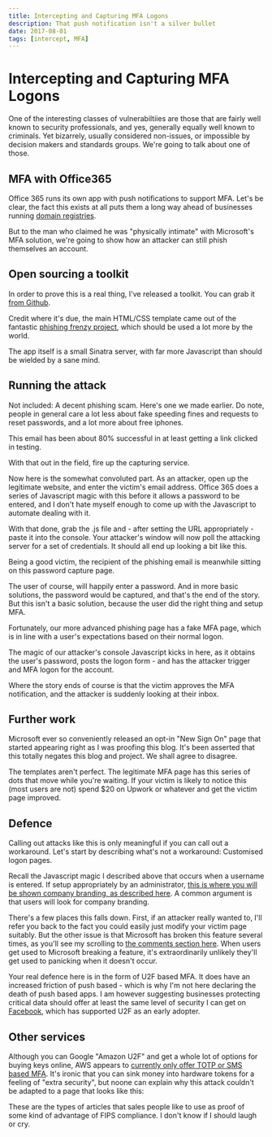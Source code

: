 ```yaml
---
title: Intercepting and Capturing MFA Logons
description: That push notification isn't a silver bullet
date: 2017-08-01
tags: [intercept, MFA]
---
```


# Intercepting and Capturing MFA Logons

One of the interesting classes of vulnerabiltiies are those that are fairly well known to security professionals, and yes, generally equally well known to criminals. Yet bizarrely, usually considered non-issues, or impossible by decision makers and standards groups. We're going to talk about one of those.

## MFA with Office365

Office 365 runs its own app with push notifications to support MFA. Let's be clear, the fact this exists at all puts them a long way ahead of businesses running [domain registries](https://lolware.net/2017/05/10/netregistry.html).

But to the man who claimed he was "physically intimate" with Microsoft's MFA solution, we're going to show how an attacker can still phish themselves an account.

## Open sourcing a toolkit

In order to prove this is a real thing, I've released a toolkit. You can grab it [from Github](https://github.com/technion/3652fa).

Credit where it's due, the main HTML/CSS template came out of the fantastic [phishing frenzy project](https://github.com/pentestgeek/phishing-frenzy-templates), which should be used a lot more by the world.

The app itself is a small Sinatra server, with far more Javascript than should be wielded by a sane mind.

## Running the attack

Not included: A decent phishing scam. Here's one we made earlier. Do note, people in general care a lot less about fake speeding fines and requests to reset passwords, and a lot more about free iphones.

This email has been about 80% successful in at least getting a link clicked in testing.

<amp-img alt="Steve Jobs Email"
  src="/assets/images/phish_email.png"
  width="668"
  height="619"
  layout="responsive">
</amp-img>

With that out in the field, fire up the capturing service.

<amp-img alt="MFA capture server"
  src="/assets/images/capture_server.png"
  width="643"
  height="149"
  layout="responsive">
</amp-img>

Now here is the somewhat convoluted part. As an attacker, open up the legitimate website, and enter the victim's email address. Office 365 does a series of Javascript magic with this before it allows a password to be entered, and I don't hate myself enough to come up with the Javascript to automate dealing with it.

With that done, grab the .js file and - after setting the URL appropriately - paste it into the console. Your attacker's window will now poll the attacking server for a set of credentials. It should all end up looking a bit like this.

<amp-img alt="MFA Attacker Logon"
  src="/assets/images/attacker_login.png"
  width="1606"
  height="632"
  layout="responsive">
</amp-img>

Being a good victim, the recipient of the phishing email is meanwhile sitting on this password capture page.

<amp-img alt="MFA Victim Logon"
  src="/assets/images/victim_login1.png"
  width="929"
  height="588"
  layout="responsive">
</amp-img>

The user of course, will happily enter a password. And in more basic solutions, the password would be captured, and that's the end of the story. But this isn't a basic solution, because the user did the right thing and setup MFA.

Fortunately, our more advanced phishing page has a fake MFA page, which is in line with a user's expectations based on their normal logon.

<amp-img alt="MFA Victim Logon2"
  src="/assets/images/victim_login2.png"
  width="901"
  height="581"
  layout="responsive">
</amp-img>

The magic of our attacker's console Javascript kicks in here, as it obtains the user's password, posts the logon form - and has the attacker trigger and MFA logon for the account.

<amp-img alt="MFA Attacker Logon2"
  src="/assets/images/attacker_login2.png"
  width="1061"
  height="675"
  layout="responsive">
</amp-img>

Where the story ends of course is that the victim approves the MFA notification, and the attacker is suddenly looking at their inbox.

## Further work

Microsoft ever so conveniently released an opt-in "New Sign On" page that started appearing right as I was proofing this blog. It's been asserted that this totally negates this blog and project. We shall agree to disagree.

The templates aren't perfect. The legitimate MFA page has this series of dots that move while you're waiting. If your victim is likely to notice this (most users are not) spend $20 on Upwork or whatever and get the victim page improved.

## Defence

Calling out attacks like this is only meaningful if you can call out a workaround. Let's start by describing what's not a workaround: Customised logon pages.

Recall the Javascript magic I described above that occurs when a username is entered. If setup appropriately by an administrator, [this is where you will be shown company branding, as described here](https://support.office.com/en-us/article/Add-your-company-branding-to-Office-365-Sign-In-Page-a1229cdb-ce19-4da5-90c7-2b9b146aef0a). A common argument is that users will look for company branding.

There's a few places this falls down. First, if an attacker really wanted to, I'll refer you back to the fact you could easily just modify your victim page suitably. But the other issue is that Microsoft has broken this feature several times, as you'll see my scrolling to [the comments section here](https://docs.microsoft.com/en-au/azure/active-directory/active-directory-add-company-branding). When users get used to Microsoft breaking a feature, it's extraordinarily unlikely they'll get used to panicking when it doesn't occur.

Your real defence here is in the form of U2F based MFA. It does have an increased friction of push based - which is why I'm not here declaring the death of push based apps. I am however suggesting businesses protecting critical data should offer at least the same level of security I can get on [Facebook](https://www.yubico.com/why-yubico/for-individuals/facebook/), which has supported U2F as an early adopter.

## Other services

Although you can Google "Amazon U2F" and get a whole lot of options for buying keys online, AWS appears to [currently only offer TOTP or SMS based MFA](https://aws.amazon.com/iam/details/mfa/). It's ironic that you can sink money into hardware tokens for a feeling of "extra security", but noone can explain why this attack couldn't be adapted to a page that looks like this:

<amp-img alt="AWS MFA Logon"
  src="/assets/images/awslogon.png"
  width="1152"
  height="648"
  layout="responsive">
</amp-img>

These are the types of articles that sales people like to use as proof of some kind of advantage of FIPS compliance. I don't know if I should laugh or cry.
